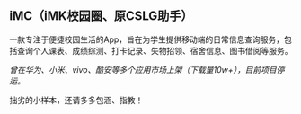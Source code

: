 

## **iMC（iMK校园圈、原CSLG助手）**

一款专注于便捷校园生活的App，旨在为学生提供移动端的日常信息查询服务，包括查询个人课表、成绩综测、打卡记录、失物招领、宿舍信息、图书借阅等服务。

*曾在华为、小米、vivo、酷安等多个应用市场上架（下载量10w+），目前项目停运。*

拙劣的小样本，还请多多包涵、指教！







